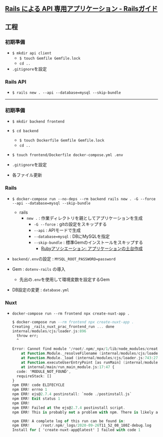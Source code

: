 # 

## [Rails による API 専用アプリケーション - Railsガイド](https://railsguides.jp/api_app.html)

## 工程

### 初期準備

- ``$ mkdir api client``
  - ``$ touch Gemfile Gemfile.lock``
  - ``cd ..``
- ``.gitignore``を設定

### Rails API

- ``$ rails new . --api --database=mysql --skip-bundle``

------

### 初期準備

- ``$ mkdir backend frontend``
- ``$ cd backend``
  - ``$ touch Dockerfile Gemfile Gemfile.lock``
  - ``cd ..``
- ``$ touch frontend/Dockerfile docker-compose.yml .env``

- ``.gitignore``を設定

- 各ファイル更新

### Rails

- ``$ docker-compose run --no-deps --rm backend rails new . -G --force --api --database=mysql --skip-bundle``
  - rails
    - ``new .`` : 作業ディレクトリを親としてアプリケーションを生成
      - ``-G --force`` : gitの設定をスキップする
      - ``--api`` : APIモードで生成
      - ``--database=mysql`` : DBにMySQLを指定
      - ``--skip-bundle`` : 標準Gemのインストールをスキップする
        - [Rubyアソシエーション: アプリケーションの土台作成](https://www.ruby.or.jp/ja/tech/development/web_application/tutorial/step1.html)
- ``backend/.env``の設定 : ``MYSQL_ROOT_PASSWORD=password``

- Gem : ``dotenv-rails`` の導入
  - 先出の``.env``を使用して環境変数を設定するGem

- DB設定の変更 : ``database.yml``

### Nuxt

- ``docker-compose run --rm frontend npx create-nuxt-app .``
  
  ~~~a
  $ docker-compose run --rm frontend npx create-nuxt-app .
  Creating _rails_nuxt_prac_frontend_run ... done
  internal/modules/cjs/loader.js:896
    throw err;
    ^

  Error: Cannot find module '/root/.npm/_npx/1/lib/node_modules/create-nuxt-app/node_modules/ejs/postinstall.js'
      at Function.Module._resolveFilename (internal/modules/cjs/loader.js:893:15)
      at Function.Module._load (internal/modules/cjs/loader.js:743:27)
      at Function.executeUserEntryPoint [as runMain] (internal/modules/run_main.js:72:12)
      at internal/main/run_main_module.js:17:47 {
    code: 'MODULE_NOT_FOUND',
    requireStack: []
  }
  npm ERR! code ELIFECYCLE
  npm ERR! errno 1
  npm ERR! ejs@2.7.4 postinstall: `node ./postinstall.js`
  npm ERR! Exit status 1
  npm ERR!
  npm ERR! Failed at the ejs@2.7.4 postinstall script.
  npm ERR! This is probably not a problem with npm. There is likely additional logging output above.

  npm ERR! A complete log of this run can be found in:
  npm ERR!     /root/.npm/_logs/2020-09-26T11_52_08_180Z-debug.log
  Install for [ 'create-nuxt-app@latest' ] failed with code 1
  ~~~
  